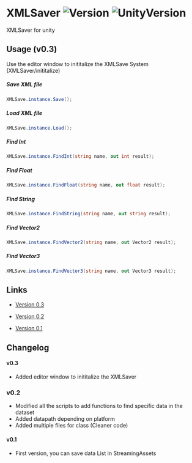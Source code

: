 # XMLSaver ![Version](https://img.shields.io/badge/Version-0.3-brightgreen.svg) ![UnityVersion](https://img.shields.io/badge/Unity-2018.3.6f1-blue.svg)

XMLSaver for unity


## Usage (v0.3)
Use the editor window to inititalize the XMLSave System (XMLSaver/inititalize)

##### Save XML file
```csharp
XMLSave.instance.Save();
```

##### Load XML file
```csharp
XMLSave.instance.Load();
```

##### Find Int
```csharp
XMLSave.instance.FindInt(string name, out int result);
```

##### Find Float
```csharp
XMLSave.instance.FindFloat(string name, out float result);
```

##### Find String
```csharp
XMLSave.instance.FindString(string name, out string result);
```

##### Find Vector2
```csharp
XMLSave.instance.FindVector2(string name, out Vector2 result);
```

##### Find Vector3
```csharp
XMLSave.instance.FindVector3(string name, out Vector3 result);
```

## Links
* [Version 0.3](https://github.com/StephenGrosjean/XMLSaver/blob/master/Assets/PackageBuild/V03.unitypackage)

* [Version 0.2](https://github.com/StephenGrosjean/XMLSaver/blob/master/Assets/PackageBuild/V02.unitypackage)

* [Version 0.1](https://github.com/StephenGrosjean/XMLSaver/blob/master/Assets/PackageBuild/V01.unitypackage)


## Changelog
#### v0.3
+ Added editor window to inititalize the XMLSaver

### v0.2
+ Modified all the scripts to add functions to find specific data in the dataset
+ Added datapath depending on platform
+ Added multiple files for class (Cleaner code)

#### v0.1
+ First version, you can save data List in StreamingAssets
